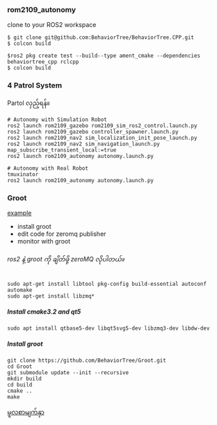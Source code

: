 ### rom2109_autonomy

clone to your ROS2 workspace
```
$ git clone git@github.com:BehaviorTree/BehaviorTree.CPP.git
$ colcon build 

$ros2 pkg create test --build--type ament_cmake --dependencies behaviortree_cpp rclcpp 
$ colcon build
```

### 4 Patrol System 
Partol လှည့်ရန်။
```
# Autonomy with Simulation Robot
ros2 launch rom2109_gazebo rom2109_sim_ros2_control.launch.py
ros2 launch rom2109_gazebo controller_spawner.launch.py
ros2 launch rom2109_nav2 sim_localization_init_pose_launch.py
ros2 launch rom2109_nav2 sim_navigation_launch.py map_subscribe_transient_local:=true
ros2 launch rom2109_autonomy autonomy.launch.py
```
```
# Autonomy with Real Robot
tmuxinator
ros2 launch rom2109_autonomy autonomy.launch.py
```

### Groot
<a href="https://zenn.dev/tasada038/articles/b7d193b567b94a">example</a>
- install groot
- edit code for zeromq publisher
- monitor with groot

###### ros2 နဲ့ groot ကို ချိတ်ဖို့ zeroMQ လိုပါတယ်။
```
sudo apt-get install libtool pkg-config build-essential autoconf automake
sudo apt-get install libzmq*
```
##### Install cmake3.2 and qt5
```
sudo apt install qtbase5-dev libqt5svg5-dev libzmq3-dev libdw-dev
```

##### Install groot
```
git clone https://github.com/BehaviorTree/Groot.git
cd Groot
git submodule update --init --recursive
mkdir build
cd build
cmake ..
make
```

<a href="https://github.com/ROM-robotics/rom2109">မူလစာမျက်နှာ </a>
